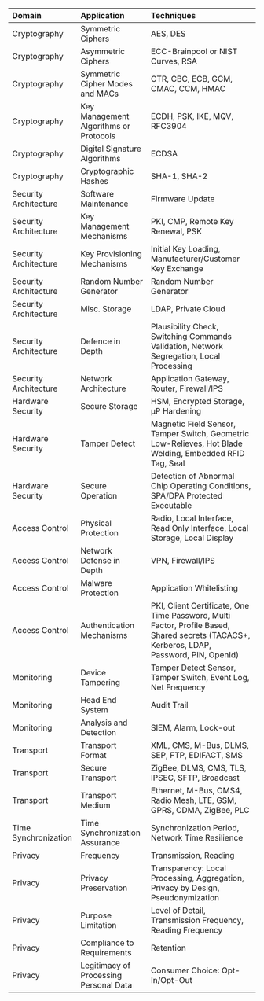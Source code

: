 | Domain | Application | Techniques |
| :----- | :---------- | :--------- |
| Cryptography | Symmetric Ciphers | AES, DES |
| Cryptography | Asymmetric Ciphers | ECC-Brainpool or NIST Curves, RSA |
| Cryptography | Symmetric Cipher Modes and MACs | CTR, CBC, ECB, GCM, CMAC, CCM, HMAC |
| Cryptography | Key Management Algorithms or Protocols | ECDH, PSK, IKE, MQV, RFC3904 |
| Cryptography | Digital Signature Algorithms | ECDSA |
| Cryptography | Cryptographic Hashes | SHA-1, SHA-2 |
| Security Architecture | Software Maintenance | Firmware Update |
| Security Architecture | Key Management Mechanisms | PKI, CMP, Remote Key Renewal, PSK |
| Security Architecture | Key Provisioning Mechanisms | Initial Key Loading, Manufacturer/Customer Key Exchange |
| Security Architecture | Random Number Generator | Random Number Generator |
| Security Architecture | Misc. Storage | LDAP, Private Cloud |
| Security Architecture | Defence in Depth | Plausibility Check, Switching Commands Validation, Network Segregation, Local Processing |
| Security Architecture | Network Architecture | Application Gateway, Router, Firewall/IPS |
| Hardware Security | Secure Storage | HSM, Encrypted Storage, μP Hardening |
| Hardware Security | Tamper Detect | Magnetic Field Sensor, Tamper Switch, Geometric Low-Relieves, Hot Blade Welding, Embedded RFID Tag, Seal |
| Hardware Security | Secure Operation | Detection of Abnormal Chip Operating Conditions, SPA/DPA Protected Executable |
| Access Control | Physical Protection | Radio, Local Interface, Read Only Interface, Local Storage, Local Display |
| Access Control | Network Defense in Depth | VPN, Firewall/IPS |
| Access Control | Malware Protection | Application Whitelisting |
| Access Control | Authentication Mechanisms | PKI, Client Certificate, One Time Password, Multi Factor, Profile Based, Shared secrets (TACACS+, Kerberos, LDAP, Password, PIN, OpenId) |
| Monitoring | Device Tampering | Tamper Detect Sensor, Tamper Switch, Event Log, Net Frequency |
| Monitoring | Head End System | Audit Trail |
| Monitoring | Analysis and Detection | SIEM, Alarm, Lock-out |
| Transport | Transport Format | XML, CMS, M-Bus, DLMS, SEP, FTP, EDIFACT, SMS |
| Transport | Secure Transport | ZigBee, DLMS, CMS, TLS, IPSEC, SFTP, Broadcast |
| Transport | Transport Medium | Ethernet, M-Bus, OMS4, Radio Mesh, LTE, GSM, GPRS, CDMA, ZigBee, PLC |
| Time Synchronization | Time Synchronization Assurance | Synchronization Period, Network Time Resilience |
| Privacy | Frequency | Transmission, Reading |
| Privacy | Privacy Preservation | Transparency: Local Processing, Aggregation, Privacy by Design, Pseudonymization |
| Privacy | Purpose Limitation | Level of Detail, Transmission Frequency, Reading Frequency |
| Privacy | Compliance to Requirements | Retention |
| Privacy | Legitimacy of Processing Personal Data | Consumer Choice: Opt-In/Opt-Out |
